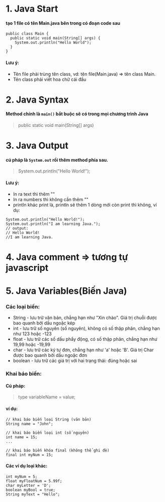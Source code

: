 # 1. Java Start
#### tạo 1 file có tên Main.java bên trong có đoạn code sau
~~~
public class Main {
  public static void main(String[] args) {
    System.out.println("Hello World");
  }
}
~~~
#### Lưu ý: 
* Tên file phải trùng tên class, vd: tên file(Main.java) => tên class Main.
* Tên class phải viết hoa chữ cái đầu

# 2. Java Syntax
#### Method chính là `main()` bắt buộc sẽ có trong mọi chương trình Java
> public static void main(String[] args)

# 3. Java Output
#### cú pháp là `System.out` rồi thêm method phía sau.
>System.out.println("Hello World!");

#### Lưu ý:
* In ra text thì thêm ""
* In ra numbers thì không cần thêm ""
* println khác print là, println sẽ thêm 1 dòng mới còn print thì không, ví dụ:
~~~
System.out.println("Hello World!");
System.out.println("I am learning Java.");
// output:
// Hello World!
//I am learning Java.
~~~

# 4. Java comment => tương tự javascript

# 5. Java Variables(Biến Java)
### Các loại biến:
* String - lưu trữ văn bản, chẳng hạn như "Xin chào". Giá trị chuỗi được bao quanh bởi dấu ngoặc kép
* int - lưu trữ số nguyên (số nguyên), không có số thập phân, chẳng hạn như 123 hoặc -123
* float - lưu trữ các số dấu phẩy động, có số thập phân, chẳng hạn như 19,99 hoặc -19,99
* char - lưu trữ các ký tự đơn, chẳng hạn như 'a' hoặc 'B'. Giá trị Char được bao quanh bởi dấu ngoặc đơn
* boolean - lưu trữ các giá trị với hai trạng thái: đúng hoặc sai

### Khai báo biến:
#### Cú pháp: 
> type variableName = value;
#### ví dụ: 
~~~
// khai báo biến loại String (văn bản)
String name = "John";

// khai báo biến loại int (số nguyên)
int name = 15;
...

// khai báo biến khóa final (không thể ghi đè)
final int myNum = 15;
~~~

#### Các ví dụ loại khác:
~~~
int myNum = 5;
float myFloatNum = 5.99f;
char myLetter = 'D';
boolean myBool = true;
String myText = "Hello";
~~~